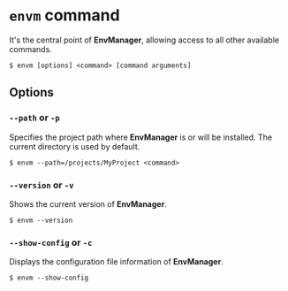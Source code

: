 # `envm` command

It's the central point of **EnvManager**, allowing access to all other available commands.

```shell
$ envm [options] <command> [command arguments]
```

## Options

### `--path` or `-p`
Specifies the project path where **EnvManager** is or will be installed. The current directory is used by default.

```shell
$ envm --path=/projects/MyProject <command>
```

### `--version` or `-v`
Shows the current version of **EnvManager**.

```shell
$ envm --version
```

### `--show-config` or `-c`
Displays the configuration file information of **EnvManager**.

```shell
$ envm --show-config
```
